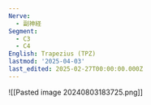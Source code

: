 ```yaml
---
Nerve:
  - 副神経
Segment:
  - C3
  - C4
English: Trapezius (TPZ)
lastmod: '2025-04-03'
last_edited: 2025-02-27T00:00:00.000Z
---
```


![[Pasted image 20240803183725.png]]

